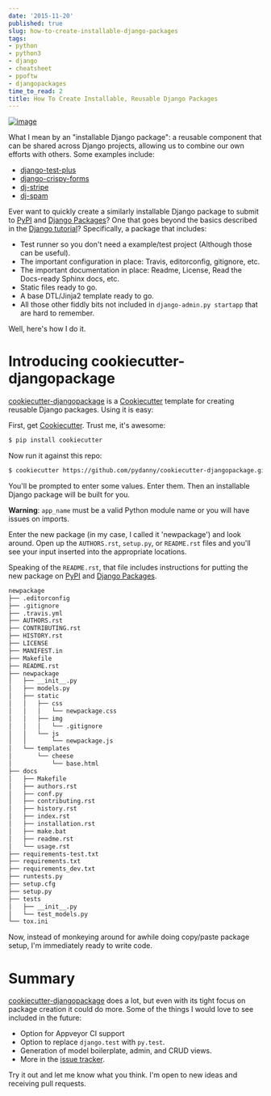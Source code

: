 ```yaml
---
date: '2015-11-20'
published: true
slug: how-to-create-installable-django-packages
tags:
- python
- python3
- django
- cheatsheet
- ppoftw
- djangopackages
time_to_read: 2
title: How To Create Installable, Reusable Django Packages
---
```


[![image](images/django-package-470x246.png)](/how-to-create-installable-django-packages.html)

What I mean by an "installable Django package": a reusable component
that can be shared across Django projects, allowing us to combine our
own efforts with others. Some examples include:

-   [django-test-plus](https://www.djangopackages.com/packages/p/django-test-plus/)
-   [django-crispy-forms](https://www.djangopackages.com/packages/p/django-crispy-forms/)
-   [dj-stripe](https://www.djangopackages.com/packages/p/dj-stripe/)
-   [dj-spam](https://www.djangopackages.com/packages/p/dj-spam/)

Ever want to quickly create a similarly installable Django package to
submit to [PyPI](pypi.python.org/pypi) and [Django
Packages](https://wwww.djangopackages.com)? One that goes beyond the
basics described in the [Django
tutorial](https://docs.djangoproject.com/en/1.8/intro/reusable-apps/)?
Specifically, a package that includes:

-   Test runner so you don't need a example/test project (Although
    those can be useful).
-   The important configuration in place: Travis, editorconfig,
    gitignore, etc.
-   The important documentation in place: Readme, License, Read the
    Docs-ready Sphinx docs, etc.
-   Static files ready to go.
-   A base DTL/Jinja2 template ready to go.
-   All those other fiddly bits not included in
    `django-admin.py startapp` that are hard to remember.

Well, here's how I do it.

Introducing cookiecutter-djangopackage
======================================

[cookiecutter-djangopackage](https://github.com/pydanny/cookiecutter-djangopackage)
is a [Cookiecutter](https://github.com/audreyr/cookiecutter) template
for creating reusable Django packages. Using it is easy:

First, get [Cookiecutter](https://github.com/audreyr/cookiecutter).
Trust me, it's awesome:

``` bash
$ pip install cookiecutter
```

Now run it against this repo:

``` bash
$ cookiecutter https://github.com/pydanny/cookiecutter-djangopackage.git
```

You'll be prompted to enter some values. Enter them. Then an
installable Django package will be built for you.

**Warning**: `app_name` must be a valid Python module name or you will
have issues on imports.

Enter the new package (in my case, I called it 'newpackage') and look
around. Open up the `AUTHORS.rst`, `setup.py`, or `README.rst` files and
you'll see your input inserted into the appropriate locations.

Speaking of the `README.rst`, that file includes instructions for
putting the new package on [PyPI](pypi.python.org/pypi) and [Django
Packages](https://wwww.djangopackages.com).

``` bash
newpackage
├── .editorconfig
├── .gitignore
├── .travis.yml
├── AUTHORS.rst
├── CONTRIBUTING.rst
├── HISTORY.rst
├── LICENSE
├── MANIFEST.in
├── Makefile
├── README.rst
├── newpackage
│   ├── __init__.py
│   ├── models.py
│   ├── static
│   │   ├── css
│   │   │   └── newpackage.css
│   │   ├── img
│   │   │   └── .gitignore
│   │   └── js
│   │       └── newpackage.js
│   └── templates
│       └── cheese
│           └── base.html
├── docs
│   ├── Makefile
│   ├── authors.rst
│   ├── conf.py
│   ├── contributing.rst
│   ├── history.rst
│   ├── index.rst
│   ├── installation.rst
│   ├── make.bat
│   ├── readme.rst
│   └── usage.rst
├── requirements-test.txt
├── requirements.txt
├── requirements_dev.txt
├── runtests.py
├── setup.cfg
├── setup.py
├── tests
│   ├── __init__.py
│   └── test_models.py
└── tox.ini
```

Now, instead of monkeying around for awhile doing copy/paste package
setup, I'm immediately ready to write code.

Summary
=======

[cookiecutter-djangopackage](https://github.com/pydanny/cookiecutter-djangopackage)
does a lot, but even with its tight focus on package creation it could
do more. Some of the things I would love to see included in the future:

-   Option for Appveyor CI support
-   Option to replace `django.test` with `py.test`.
-   Generation of model boilerplate, admin, and CRUD views.
-   More in the [issue
    tracker](https://github.com/pydanny/cookiecutter-djangopackage/issues).

Try it out and let me know what you think. I'm open to new ideas and
receiving pull requests.

